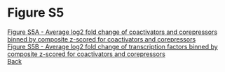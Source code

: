 # Figure S5

[Figure S5A - Average log2 fold change of coactivators and corepressors binned by composite z-scored for coactivators and corepressors](../Scripts/FigS5A_Cofactors_Average_Coactivators_Corepressors.md)<br>
[Figure S5B - Average log2 fold change of transcription factors binned by composite z-scored for coactivators and corepressors](../Scripts/FigS5B_Cofactors_Transcript_Factor_Occupancy.md)<br>
[Back](../README.md)